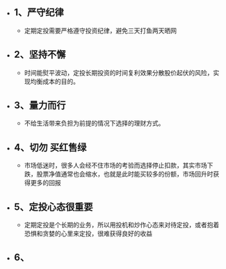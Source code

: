 - ## 1、严守纪律
	- 定期定投需要严格遵守投资纪律，避免三天打鱼两天晒网
- ## 2、坚持不懈
	- 时间能熨平波动，定投长期投资的时间复利效果分散股价起伏的风险，实现均衡成本的目的。
- ## 3、量力而行
	- 不给生活带来负担为前提的情况下选择的理财方式。
- ## 4、切勿 买红售绿
	- 市场低迷时，很多人会经不住市场的考验而选择停止扣款，其实市场下跌，股票净值通常也会缩水，也就是此时能买较多的份额，市场回升时获得更多的回报
- ## 5、定投心态很重要
	- 定期定投是个长期的业务，所以用投机和炒作心态来对待定投，或者抱着恐惧和贪婪的心里来定投，很难获得良好的收益
- ## 6、